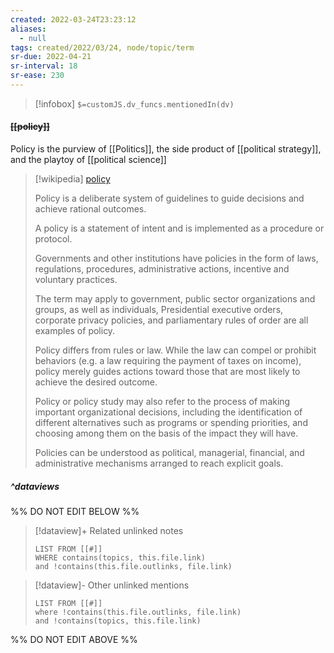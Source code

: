 ```yaml
---
created: 2022-03-24T23:23:12 
aliases:
  - null
tags: created/2022/03/24, node/topic/term
sr-due: 2022-04-21
sr-interval: 18
sr-ease: 230
---
```

> [!infobox]
`$=customJS.dv_funcs.mentionedIn(dv)`

#### <s class="topic-title">[[policy]]</s>

Policy is the purview of [[Politics]], the side product of [[political strategy]], and the playtoy of [[political science]]

> [!wikipedia] [policy](https://en.wikipedia.org/wiki/Policy)
> 
> Policy is a deliberate system of guidelines to guide decisions and achieve rational outcomes.
> 
> A policy is a statement of intent and is implemented as a procedure or protocol. 
> 
> Governments and other institutions have policies in the form of laws, regulations, procedures, administrative actions, incentive and voluntary practices.
> 
> The term may apply to government, public sector organizations and groups, as well as individuals, Presidential executive orders, corporate privacy policies, and parliamentary rules of order are all examples of policy.
> 
> Policy differs from rules or law. While the law can compel or prohibit behaviors (e.g. a law requiring the payment of taxes on income), policy merely guides actions toward those that are most likely to achieve the desired outcome.
> 
> Policy or policy study may also refer to the process of making important organizational decisions, including the identification of different alternatives such as programs or spending priorities, and choosing among them on the basis of the impact they will have.
> 
> Policies can be understood as political, managerial, financial, and administrative mechanisms arranged to reach explicit goals. 
>


##### ^dataviews

%% DO NOT EDIT BELOW %%
> [!dataview]+ Related unlinked notes
> ```dataview
> LIST FROM [[#]]
> WHERE contains(topics, this.file.link)
> and !contains(this.file.outlinks, file.link)
> ```
 
> [!dataview]- Other unlinked mentions
> ```dataview
> LIST FROM [[#]]
> where !contains(this.file.outlinks, file.link)
> and !contains(topics, this.file.link)
> ```

%% DO NOT EDIT ABOVE %%

